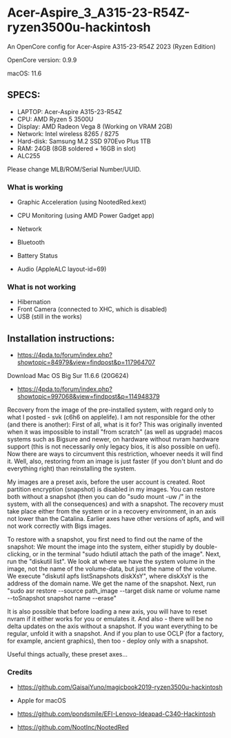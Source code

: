 # Acer-Aspire_3_A315-23-R54Z-ryzen3500u-hackintosh



An OpenCore config for Acer-Aspire A315-23-R54Z 2023 (Ryzen Edition)

OpenCore version: 0.9.9

macOS: 11.6

## SPECS:
- LAPTOP: Acer-Aspire A315-23-R54Z
- CPU: AMD Ryzen 5 3500U
- Display: AMD Radeon Vega 8 (Working on VRAM 2GB)
- Network: Intel wireless 8265 / 8275
- Hard-disk: Samsung M.2 SSD 970Evo Plus 1TB
- RAM: 24GB (8GB soldered + 16GB in slot)
- ALC255

Please change MLB/ROM/Serial Number/UUID.

### What is working

- Graphic Acceleration (using NootedRed.kext)

* CPU Monitoring (using AMD Power Gadget app)

* Network

* Bluetooth

* Battery Status

* Audio (AppleALC layout-id=69)

### What is not working

* Hibernation
* Front Camera (connected to XHC, which is disabled)
* USB (still in the works)

## Installation instructions:

* https://4pda.to/forum/index.php?showtopic=84979&view=findpost&p=117964707

Download Mac OS Big Sur 11.6.6 (20G624)
* https://4pda.to/forum/index.php?showtopic=997068&view=findpost&p=114948379

Recovery from the image of the pre-installed system, with regard only to what I posted - svk (c6h6 on applelife).
I am not responsible for the other (and there is another):
First of all, what is it for? This was originally invented when it was impossible to install "from scratch" (as well as upgrade) macos systems such as Bigsure and newer, on hardware without nvram hardware support (this is not necessarily only legacy bios, it is also possible on uefi). Now there are ways to circumvent this restriction, whoever needs it will find it. Well, also, restoring from an image is just faster (if you don't blunt and do everything right) than reinstalling the system.

My images are a preset axis, before the user account is created. Root partition encryption (snapshot) is disabled in my images. You can restore both without a snapshot (then you can do "sudo mount -uw /" in the system, with all the consequences) and with a snapshot. The recovery must take place either from the system or in a recovery environment, in an axis not lower than the Catalina. Earlier axes have other versions of apfs, and will not work correctly with Bigs images.

To restore with a snapshot, you first need to find out the name of the snapshot:
We mount the image into the system, either stupidly by double-clicking, or in the terminal "sudo hdiutil attach the path of the image". Next, run the "diskutil list".
We look at where we have the system volume in the image, not the name of the volume-data, but just the name of the volume. We execute "diskutil apfs listSnapshots diskXsY", where diskXsY is the address of the domain name. We get the name of the snapshot.
Next, run "sudo asr restore --source path_image --target disk name or volume name --toSnapshot snapshot name --erase"

It is also possible that before loading a new axis, you will have to reset nvram if it either works for you or emulates it.
And also - there will be no delta updates on the axis without a snapshot. If you want everything to be regular, unfold it with a snapshot. And if you plan to use OCLP (for a factory, for example, ancient graphics), then too - deploy only with a snapshot.

Useful things actually, these preset axes...

### Credits

* https://github.com/GaisaiYuno/magicbook2019-ryzen3500u-hackintosh

* Apple for macOS

* https://github.com/pondsmile/EFI-Lenovo-Ideapad-C340-Hackintosh

* https://github.com/NootInc/NootedRed




